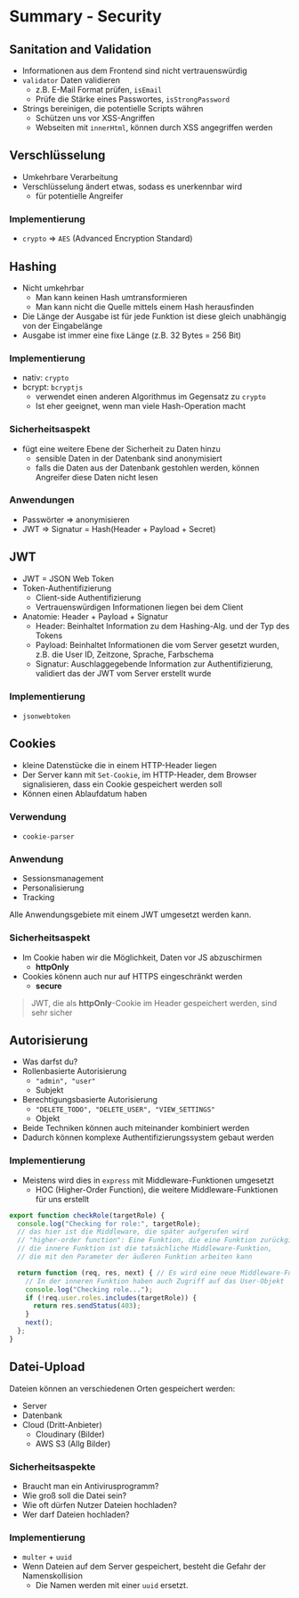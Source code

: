 # Summary - Security

## Sanitation and Validation

- Informationen aus dem Frontend sind nicht vertrauenswürdig
- `validator` Daten validieren
  - z.B. E-Mail Format prüfen, `isEmail`
  - Prüfe die Stärke eines Passwortes, `isStrongPassword`
- Strings bereinigen, die potentielle Scripts währen
  - Schützen uns vor XSS-Angriffen
  - Webseiten mit `innerHtml`, können durch XSS angegriffen werden

## Verschlüsselung

- Umkehrbare Verarbeitung
- Verschlüsselung ändert etwas, sodass es unerkennbar wird
  - für potentielle Angreifer

### Implementierung

- `crypto` => `AES` (Advanced Encryption Standard)

## Hashing

- Nicht umkehrbar
  - Man kann keinen Hash umtransformieren
  - Man kann nicht die Quelle mittels einem Hash herausfinden
- Die Länge der Ausgabe ist für jede Funktion ist diese gleich unabhängig von der Eingabelänge
- Ausgabe ist immer eine fixe Länge (z.B. 32 Bytes = 256 Bit)

### Implementierung

- nativ: `crypto`
- bcrypt: `bcryptjs`
  - verwendet einen anderen Algorithmus im Gegensatz zu `crypto`
  - Ist eher geeignet, wenn man viele Hash-Operation macht

### Sicherheitsaspekt

- fügt eine weitere Ebene der Sicherheit zu Daten hinzu
  - sensible Daten in der Datenbank sind anonymisiert
  - falls die Daten aus der Datenbank gestohlen werden, können Angreifer diese Daten nicht lesen

### Anwendungen

- Passwörter => anonymisieren
- JWT => Signatur = Hash(Header + Payload + Secret)

## JWT

- JWT = JSON Web Token
- Token-Authentifizierung
  - Client-side Authentifizierung
  - Vertrauenswürdigen Informationen liegen bei dem Client
- Anatomie: Header + Payload + Signatur
  - Header: Beinhaltet Information zu dem Hashing-Alg. und der Typ des Tokens
  - Payload: Beinhaltet Informationen die vom Server gesetzt wurden, z.B. die User ID, Zeitzone, Sprache, Farbschema
  - Signatur: Auschlaggegebende Information zur Authentifizierung, validiert das der JWT vom Server erstellt wurde

### Implementierung

- `jsonwebtoken`

## Cookies

- kleine Datenstücke die in einem HTTP-Header liegen
- Der Server kann mit `Set-Cookie`, im HTTP-Header, dem Browser signalisieren, dass ein Cookie gespeichert werden soll
- Können einen Ablaufdatum haben

### Verwendung

- `cookie-parser`

### Anwendung

- Sessionsmanagement
- Personalisierung
- Tracking

Alle Anwendungsgebiete mit einem JWT umgesetzt werden kann.

### Sicherheitsaspekt

- Im Cookie haben wir die Möglichkeit, Daten vor JS abzuschirmen
  - **httpOnly**
- Cookies könenn auch nur auf HTTPS eingeschränkt werden
  - **secure**

> JWT, die als **httpOnly**-Cookie im Header gespeichert werden, sind sehr sicher

## Autorisierung

- Was darfst du?
- Rollenbasierte Autorisierung
  - `"admin", "user"`
  - Subjekt
- Berechtigungsbasierte Autorisierung
  - `"DELETE_TODO", "DELETE_USER", "VIEW_SETTINGS"`
  - Objekt
- Beide Techniken können auch miteinander kombiniert werden
- Dadurch können komplexe Authentifizierungssystem gebaut werden

### Implementierung

- Meistens wird dies in `express` mit Middleware-Funktionen umgesetzt
  - HOC (Higher-Order Function), die weitere Middleware-Funktionen für uns erstellt

```js
export function checkRole(targetRole) {
  console.log("Checking for role:", targetRole);
  // das hier ist die Middleware, die später aufgerufen wird
  // "higher-order function": Eine Funktion, die eine Funktion zurückgibt
  // die innere Funktion ist die tatsächliche Middleware-Funktion,
  // die mit den Parameter der äußeren Funktion arbeiten kann

  return function (req, res, next) { // Es wird eine neue Middleware-Funktion erstellt
    // In der inneren Funktion haben auch Zugriff auf das User-Objekt
    console.log("Checking role...");
    if (!req.user.roles.includes(targetRole)) {
      return res.sendStatus(403);
    }
    next();
  };
}
```

## Datei-Upload

Dateien können an verschiedenen Orten gespeichert werden:

- Server
- Datenbank
- Cloud (Dritt-Anbieter)
  - Cloudinary (Bilder)
  - AWS S3 (Allg Bilder)

### Sicherheitsaspekte

- Braucht man ein Antivirusprogramm?
- Wie groß soll die Datei sein?
- Wie oft dürfen Nutzer Dateien hochladen?
- Wer darf Dateien hochladen?

### Implementierung

- `multer` + `uuid`
- Wenn Dateien auf dem Server gespeichert, besteht die Gefahr der Namenskollision
  - Die Namen werden mit einer `uuid` ersetzt.
